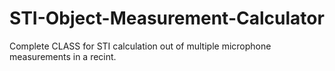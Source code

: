 # STI-Object-Measurement-Calculator
Complete CLASS for STI calculation out of multiple microphone measurements in a recint.

